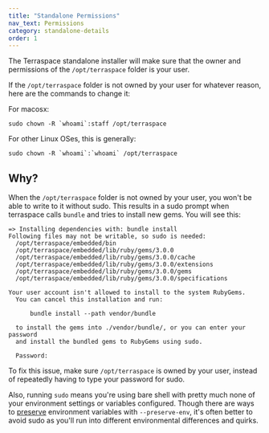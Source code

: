 ```yaml
---
title: "Standalone Permissions"
nav_text: Permissions
category: standalone-details
order: 1
---
```


The Terraspace standalone installer will make sure that the owner and permissions of the `/opt/terraspace` folder is your user.

If the `/opt/terraspace` folder is not owned by your user for whatever reason, here are the commands to change it:

For macosx:

    sudo chown -R `whoami`:staff /opt/terraspace

For other Linux OSes, this is generally:

    sudo chown -R `whoami`:`whoami` /opt/terraspace

## Why?

When the `/opt/terraspace` folder is not owned by your user, you won't be able to write to it without sudo. This results in a sudo prompt when terraspace calls `bundle` and tries to install new gems. You will see this:

    => Installing dependencies with: bundle install
    Following files may not be writable, so sudo is needed:
      /opt/terraspace/embedded/bin
      /opt/terraspace/embedded/lib/ruby/gems/3.0.0
      /opt/terraspace/embedded/lib/ruby/gems/3.0.0/cache
      /opt/terraspace/embedded/lib/ruby/gems/3.0.0/extensions
      /opt/terraspace/embedded/lib/ruby/gems/3.0.0/gems
      /opt/terraspace/embedded/lib/ruby/gems/3.0.0/specifications

    Your user account isn't allowed to install to the system RubyGems.
      You can cancel this installation and run:

          bundle install --path vendor/bundle

      to install the gems into ./vendor/bundle/, or you can enter your password
      and install the bundled gems to RubyGems using sudo.

      Password:

To fix this issue, make sure `/opt/terraspace` is owned by your user, instead of repeatedly having to type your password for sudo.

Also, running `sudo` means you're using bare shell with pretty much none of your environment settings or variables configured. Though there are ways to [preserve](https://stackoverflow.com/questions/8633461/how-to-keep-environment-variables-when-using-sudo) environment variables with `--preserve-env`, it's often better to avoid sudo as you'll run into different environmental differences and quirks.
